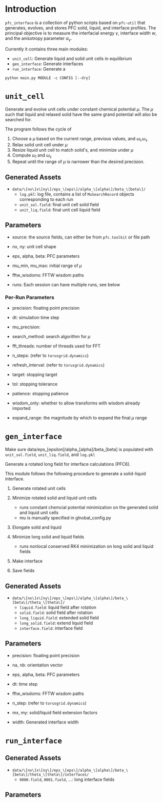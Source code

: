 
# Introduction

`pfc_interface` is a collection of python scripts based on `pfc-util` that
generates, evolves, and stores PFC solid, liquid, and interface profiles.
The principal objective is to measure the interfacial energy $\gamma$, interface width $w$, and 
the anisotropy parameter $\alpha_\gamma$.

Currently it contains three main modules:

- `unit_cell`: Generate liquid and solid unit cells in equilibrium
- `gen_interface`: Generate interfaces
- `run_interface`: Generate a


```
python main.py MODULE -c CONFIG [--dry]
```


# `unit_cell`

Generate and evolve unit cells under constant chemical potential $\mu$.
The $\mu$ such that liquid and relaxed solid have the same grand potential will
also be searched for.

The program follows the cycle of

1. Choose a $\mu$ based on the current range, previous values, and $\omega_l$,$\omega_s$ 
2. Relax solid unit cell under $\mu$
3. Resize liquid unit cell to match solid's, and minimize under $\mu$
4. Compute $\omega_l$ and $\omega_s$
5. Repeat until the range of $\mu$ is narrower than the desired precision.

## Generated Assets

- `data/\[nx\]x\[ny\]/eps_\[eps\]/alpha_\[alpha\]/beta_\[beta\]/`
    - `log.pkl`: log file, contains a list of `MuSearchRecord` objects corresponding to each run
    - `unit_sol.field`: final unit cell solid field
    - `unit_liq.field`: final unit cell liquid field


## Parameters
- source: the source fields, can either be from `pfc.toolkit` or file path

- nx, ny: unit cell shape
  
- eps, alpha, beta: PFC parameters

- mu_min, mu_max: initial range of $\mu$

- fftw_wisdoms: FFTW wisdom paths

- runs: Each session can have multiple runs, see below


### Per-Run Parameters
- precision: floating point precision

- dt: simulation time step

- mu_precision: 

- search_method: search algorithm for $\mu$

- fft_threads: number of threads used for FFT

- n_steps: (refer to `torusgrid.dynamics`)
- refresh_interval: (refer to `torusgrid.dynamics`)

- target: stopping target
- tol: stopping tolerance
- patience: stopping patience

- wisdom_only: whether to allow transforms with wisdom already imported

- expand_range: the magnitude by which to expand the final $\mu$ range
    

# `gen_interface`
Make sure data/eps_\[epsilon\]/alpha_\[alpha\]/beta_\[beta\] is populated with
`unit_sol.field`, `unit_liq.field`, and `log.pkl`

Generate a rotated long field for interface calculations (PFC6).

This module follows the following procedure to generate a solid-liquid
interface.

1. Generate rotated unit cells

2. Minimize rotated solid and liquid unit cells
    - runs constant chemcial potential minimization on the generated solid and liquid unit cells
    - mu is manually specified in glnobal_config.py

3. Elongate solid and liquid

4. Minimize long solid and liquid fields
    - runs nonlocal conserved RK4 minimization on long solid and liquid fields

5. Make interface

6. Save fields

## Generated Assets

- `data/\[nx\]x\[ny\]/eps_\[eps\]/alpha_\[alpha\]/beta_\[beta\]/theta_\[theta\]/`
    - `liquid.field`: liquid field after rotation
    - `solid.field`: solid field after rotation
    - `long_liquid.field`: extended solid field
    - `long_solid.field`: extend liquid field
    - `interface.field`: interface field

## Parameters

- precision: floating point precision

- na, nb: orientation vector

- eps, alpha, beta: PFC parameters

- dt: time step

- fftw_wisdoms: FFTW wisdom paths

- n_step: (refer to `torusgrid.dynamics`)

- mx, my: solid/liquid field extension factors


- width: Generated interface width

# `run_interface`

## Generated Assets

- `data/\[nx\]x\[ny\]/eps_\[eps\]/alpha_\[alpha\]/beta_\[beta\]/theta_\[theta\]/interfaces/`
    - `0000.field`, `0001.field`, ...: long interface fields

## Parameters


